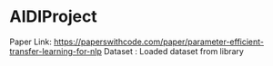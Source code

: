 # AIDIProject
Paper Link: https://paperswithcode.com/paper/parameter-efficient-transfer-learning-for-nlp
Dataset : Loaded dataset from library
